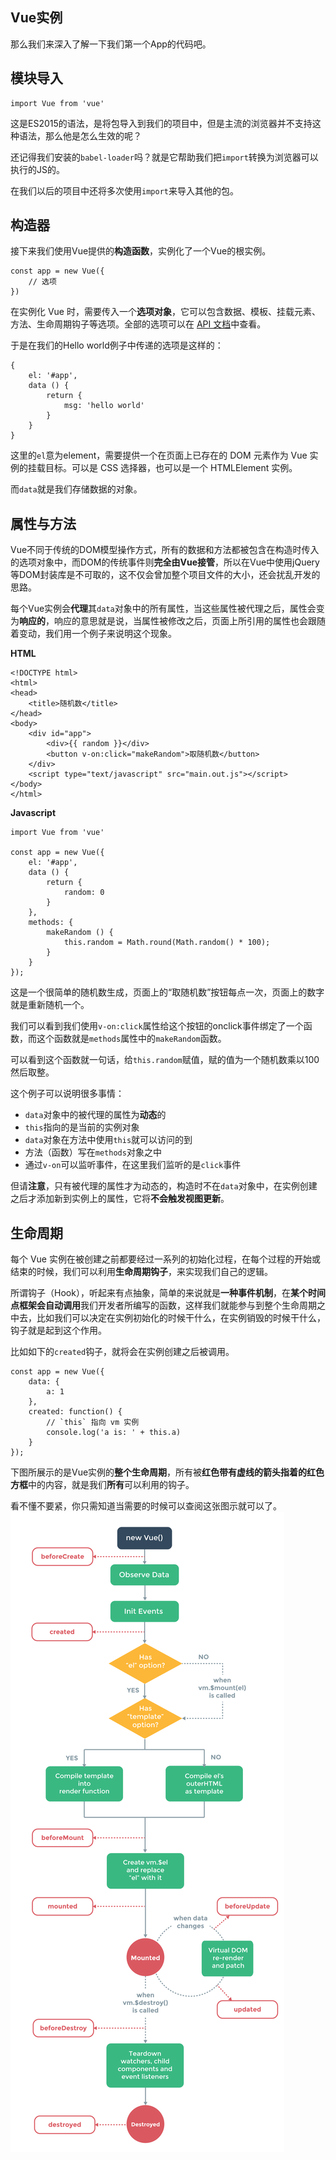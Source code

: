 ## Vue实例

那么我们来深入了解一下我们第一个App的代码吧。

## 模块导入

```
import Vue from 'vue'
```

这是ES2015的语法，是将包导入到我们的项目中，但是主流的浏览器并不支持这种语法，那么他是怎么生效的呢？

还记得我们安装的`babel-loader`吗？就是它帮助我们把`import`转换为浏览器可以执行的JS的。

在我们以后的项目中还将多次使用`import`来导入其他的包。

## 构造器

接下来我们使用Vue提供的**构造函数**，实例化了一个Vue的根实例。

```
const app = new Vue({
    // 选项
})
```

在实例化 Vue 时，需要传入一个**选项对象**，它可以包含数据、模板、挂载元素、方法、生命周期钩子等选项。全部的选项可以在 [API 文档](http://cn.vuejs.org/v2/api/)中查看。

于是在我们的Hello world例子中传递的选项是这样的：

```
{
    el: '#app',
    data () {
        return {
            msg: 'hello world'
        }
    }
}
```

这里的`el`意为element，需要提供一个在页面上已存在的 DOM 元素作为 Vue 实例的挂载目标。可以是 CSS 选择器，也可以是一个 HTMLElement 实例。

而`data`就是我们存储数据的对象。

## 属性与方法

Vue不同于传统的DOM模型操作方式，所有的数据和方法都被包含在构造时传入的选项对象中，而DOM的传统事件则**完全由Vue接管**，所以在Vue中使用jQuery等DOM封装库是不可取的，这不仅会曾加整个项目文件的大小，还会扰乱开发的思路。

每个Vue实例会**代理**其`data`对象中的所有属性，当这些属性被代理之后，属性会变为**响应的**，响应的意思就是说，当属性被修改之后，页面上所引用的属性也会跟随着变动，我们用一个例子来说明这个现象。

**HTML**

```
<!DOCTYPE html>
<html>
<head>
    <title>随机数</title>
</head>
<body>
    <div id="app">
        <div>{{ random }}</div>
        <button v-on:click="makeRandom">取随机数</button>
    </div>
    <script type="text/javascript" src="main.out.js"></script>
</body>
</html>
```

**Javascript**

```
import Vue from 'vue'

const app = new Vue({
    el: '#app',
    data () {
        return {
            random: 0
        }
    },
    methods: {
        makeRandom () {
            this.random = Math.round(Math.random() * 100);
        }
    }
});
```

这是一个很简单的随机数生成，页面上的“取随机数”按钮每点一次，页面上的数字就是重新随机一个。

我们可以看到我们使用`v-on:click`属性给这个按钮的onclick事件绑定了一个函数，而这个函数就是`methods`属性中的`makeRandom`函数。

可以看到这个函数就一句话，给`this.random`赋值，赋的值为一个随机数乘以100然后取整。

这个例子可以说明很多事情：

* `data`对象中的被代理的属性为**动态**的
* `this`指向的是当前的实例对象
* `data`对象在方法中使用`this`就可以访问的到
* 方法（函数）写在`methods`对象之中
* 通过`v-on`可以监听事件，在这里我们监听的是`click`事件

但请**注意**，只有被代理的属性才为动态的，构造时不在`data`对象中，在实例创建之后才添加新到实例上的属性，它将**不会触发视图更新**。

## 生命周期

每个 Vue 实例在被创建之前都要经过一系列的初始化过程，在每个过程的开始或结束的时候，我们可以利用**生命周期钩子**，来实现我们自己的逻辑。

所谓钩子（Hook），听起来有点抽象，简单的来说就是**一种事件机制**，在**某个时间点框架会自动调用**我们开发者所编写的函数，这样我们就能参与到整个生命周期之中去，比如我们可以决定在实例初始化的时候干什么，在实例销毁的时候干什么，钩子就是起到这个作用。

比如如下的`created`钩子，就将会在实例创建之后被调用。

    const app = new Vue({
        data: {
            a: 1
        },
        created: function() {
            // `this` 指向 vm 实例
            console.log('a is: ' + this.a)
        }
    });

下图所展示的是Vue实例的**整个生命周期**，所有被**红色带有虚线的箭头指着的红色方框**中的内容，就是我们**所有**可以利用的钩子。

看不懂不要紧，你只需知道当需要的时候可以查阅这张图示就可以了。![](/assets/1_4.png)

